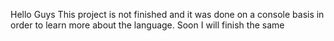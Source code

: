 Hello Guys This project is not finished and it was done on a console basis in order to learn more about the language. Soon I will finish the same
